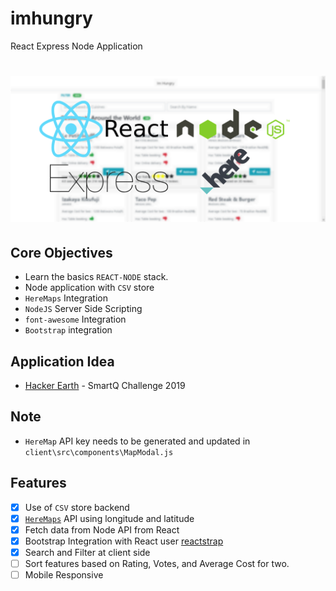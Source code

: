 # imhungry
React Express Node Application

# ![stockarchives](screens/Promo.png)

## Core Objectives

- Learn the basics `REACT-NODE` stack.
- Node application with `CSV` store
- `HereMaps` Integration
- `NodeJS` Server Side Scripting
- `font-awesome` Integration
- `Bootstrap` integration

## Application Idea 
- [Hacker Earth](https://www.hackerearth.com/challenge/hiring/SmartQ-NodeJS-Hiring-challenge/?utm_source=website&utm_medium=widget&utm_campaign=live-widget) - SmartQ Challenge 2019

## Note 

- `HereMap` API key needs to be generated and updated in `client\src\components\MapModal.js`

## Features
- [x] Use of `CSV` store backend
- [x] [`HereMaps`](https://developer.here.com/) API using longitude and latitude
- [x] Fetch data from Node API from React
- [x] Bootstrap Integration with React user [reactstrap](https://reactstrap.github.io/components/alerts/)
- [x] Search and Filter at client side
- [ ] Sort features based on Rating, Votes, and Average Cost for two.
- [ ] Mobile Responsive 
